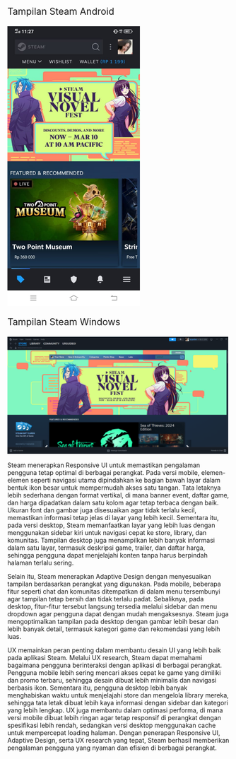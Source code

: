 <p style="font-size:150%;">Tampilan Steam Android</p>
<img src="steamandroid.jpg" width="300">
<p style="font-size:150%;">Tampilan Steam Windows</p>
<img src="steamwindows.png" width="500">

<p>Steam menerapkan Responsive UI untuk memastikan pengalaman pengguna tetap optimal di berbagai perangkat. Pada versi mobile, elemen-elemen seperti navigasi utama dipindahkan ke bagian bawah layar dalam bentuk ikon besar untuk mempermudah akses satu tangan. Tata letaknya lebih sederhana dengan format vertikal, di mana banner event, daftar game, dan harga dipadatkan dalam satu kolom agar tetap terbaca dengan baik. Ukuran font dan gambar juga disesuaikan agar tidak terlalu kecil, memastikan informasi tetap jelas di layar yang lebih kecil. Sementara itu, pada versi desktop, Steam memanfaatkan layar yang lebih luas dengan menggunakan sidebar kiri untuk navigasi cepat ke store, library, dan komunitas. Tampilan desktop juga menampilkan lebih banyak informasi dalam satu layar, termasuk deskripsi game, trailer, dan daftar harga, sehingga pengguna dapat menjelajahi konten tanpa harus berpindah halaman terlalu sering.</p>

<p>Selain itu, Steam menerapkan Adaptive Design dengan menyesuaikan tampilan berdasarkan perangkat yang digunakan. Pada mobile, beberapa fitur seperti chat dan komunitas ditempatkan di dalam menu tersembunyi agar tampilan tetap bersih dan tidak terlalu padat. Sebaliknya, pada desktop, fitur-fitur tersebut langsung tersedia melalui sidebar dan menu dropdown agar pengguna dapat dengan mudah mengaksesnya. Steam juga mengoptimalkan tampilan pada desktop dengan gambar lebih besar dan lebih banyak detail, termasuk kategori game dan rekomendasi yang lebih luas.</p>

<p>UX memainkan peran penting dalam membantu desain UI yang lebih baik pada aplikasi Steam. Melalui UX research, Steam dapat memahami bagaimana pengguna berinteraksi dengan aplikasi di berbagai perangkat. Pengguna mobile lebih sering mencari akses cepat ke game yang dimiliki dan promo terbaru, sehingga desain dibuat lebih minimalis dan navigasi berbasis ikon. Sementara itu, pengguna desktop lebih banyak menghabiskan waktu untuk menjelajahi store dan mengelola library mereka, sehingga tata letak dibuat lebih kaya informasi dengan sidebar dan kategori yang lebih lengkap. UX juga membantu dalam optimasi performa, di mana versi mobile dibuat lebih ringan agar tetap responsif di perangkat dengan spesifikasi lebih rendah, sedangkan versi desktop menggunakan cache untuk mempercepat loading halaman. Dengan penerapan Responsive UI, Adaptive Design, serta UX research yang tepat, Steam berhasil memberikan pengalaman pengguna yang nyaman dan efisien di berbagai perangkat.</p>